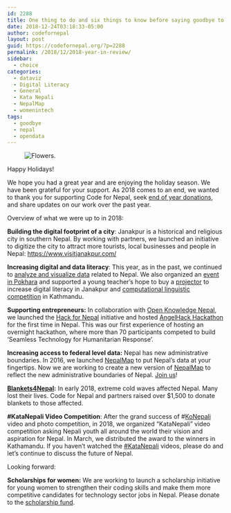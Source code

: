 ```yaml
---
id: 2288
title: One thing to do and six things to know before saying goodbye to 2018
date: 2018-12-24T03:18:33-05:00
author: codefornepal
layout: post
guid: https://codefornepal.org/?p=2288
permalink: /2018/12/2018-year-in-review/
sidebar:
  - choice
categories:
  - dataviz
  - Digital Literacy
  - General
  - Kata Nepali
  - NepalMap
  - womenintech
tags:
  - goodbye
  - nepal
  - opendata
---
```

<figure class="wp-block-image"><img src="https://codefornepal.org/wp-content/uploads/2016/03/IMG_4696-1024x1024.jpg" alt="Flowers. " class="wp-image-1102" srcset="https://codefornepal.org/wp-content/uploads/2016/03/IMG_4696-1024x1024.jpg 1024w, https://codefornepal.org/wp-content/uploads/2016/03/IMG_4696-150x150.jpg 150w, https://codefornepal.org/wp-content/uploads/2016/03/IMG_4696-300x300.jpg 300w, https://codefornepal.org/wp-content/uploads/2016/03/IMG_4696-768x768.jpg 768w" sizes="(max-width: 1024px) 100vw, 1024px" /></figure> 

<p class="has-drop-cap">
  Happy Holidays! <br />
</p>

We hope you had a great year and are enjoying the holiday season. We have been grateful for your support. As 2018 comes to an end, we wanted to thank you for supporting Code for Nepal, seek [end of year donations](https://codefornepal.org/donate/), and share updates on our work over the past year.  


Overview of what we were up to in 2018:  


**Building the digital footprint of a city**: Janakpur is a historical and religious city in southern Nepal. By working with partners, we launched an initiative to digitize the city to attract more tourists, local businesses and people in Nepal: <https://www.visitjanakpur.com/>

**Increasing digital and data literacy**: This year, as in the past, we continued to [analyze and visualize data](https://codefornepal.org/category/dataviz/) related to Nepal. We also organized an [event in Pokhara](https://codefornepal.org/2018/09/2194/) and supported a young teacher’s hope to buy a [projector](https://codefornepal.org/2018/05/postcard-janakpur-project-update/) to increase digital literacy in Janakpur and [computational linguistic competition](https://codefornepal.org/2018/04/computational-linguistic/) in Kathmandu. 

**Supporting entrepreneurs:** In collaboration with [Open Knowledge Nepal](http://oknp.org/), we launched the [Hack for Nepal](http://hackfornepal.org) initiative and hosted [AngelHack Hackathon](http://angelhack.com/) for the first time in Nepal. This was our first experience of hosting an overnight hackathon, where more than 70 participants competed to build ‘Seamless Technology for Humanitarian Response’.

**Increasing access to federal level data:** Nepal has new administrative boundaries. In 2016, we launched [NepalMap](https://nepalmap.org) to put Nepal’s data at your fingertips. Now we are working to create a new version of [NepalMap](https://nepalmap.org) to reflect the new administrative boundaries of Nepal. [Join us](https://github.com/Code4Nepal/nepalmap_federal/)! 

[**Blankets4Nepal**](https://www.facebook.com/donate/149924182459167/)**:** In early 2018, extreme cold waves affected Nepal. Many lost their lives. Code for Nepal and partners raised over $1,500 to donate blankets to those affected. 

**#KataNepali Video Competition**: After the grand success of #[KoNepali](https://www.facebook.com/pg/codefornepal/videos/?ref=page_internal) video and photo competition, in 2018, we organized “KataNepali” video competition asking Nepali youth all around the world their vision and aspiration for Nepal. In March, we distributed the award to the winners in <g class="gr_ gr\_16 gr-alert gr\_spell gr\_inline\_cards gr\_run\_anim ContextualSpelling ins-del multiReplace" id="16" data-gr-id="16">Kathamandu</g>. If you haven&#8217;t watched the [#KataNepali](https://www.facebook.com/codefornepal/posts/792856727590244) videos, please do and let&#8217;s continue to discuss the future of Nepal.



Looking forward:  


<p class="has-background has-light-green-cyan-background-color">
  <strong>Scholarships for women:</strong> We are working to launch a scholarship initiative for young women to strengthen their coding skills and make them more competitive candidates for technology sector jobs in Nepal. Please donate to the <a href="https://www.facebook.com/donate/547669078978649/">scholarship fund</a>.
</p>